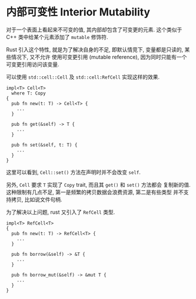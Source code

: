 
# 内部可变性 Interior Mutability

对于一个表面上看起来不可变的值, 其内部却包含了可变更的元素.
这个类似于 C++ 类中给某个元素添加了 `mutable` 修饰符.

Rust 引入这个特性, 就是为了解决自身的不足, 即默认情竞下, 变量都是只读的, 某些情况下, 又不允许
使用可变更引用 (mutable reference), 因为同时只能有一个可变更引用访问该变量. 

可以使用 `std::cell::Cell` 及 `std::cell:RefCell` 实现这样的效果.

```no_run
impl<T> Cell<T>
  where T: Copy
{
  pub fn new(t: T) -> Cell<T> {
    ...
  }

  pub fn get(&self) -> T {
    ...
  }

  pub fn set(&self, t: T) {
    ...
  }
}
```
这里可以看到, `Cell::set()` 方法在声明时并不会改变 `self`.

另外, `Cell` 要求 `T` 实现了 `Copy` trait, 而且其 `get()` 和 `set()` 方法都会
复制新的值. 这种限制有几点不足, 第一是频繁的拷贝数据会浪费资源, 第二是有些类型
并不支持拷贝, 比如说文件句柄.

为了解决以上问题, rust 又引入了 `RefCell` 类型.

```no_run
impl<T> RefCell<T>
{
  pub fn new(t: T) -> RefCell<T> {
    ...
  }

  pub fn borrow(&self) -> &T {
    ...
  }

  pub fn borrow_mut(&self) -> &mut T {
    ...
  }
}
```
